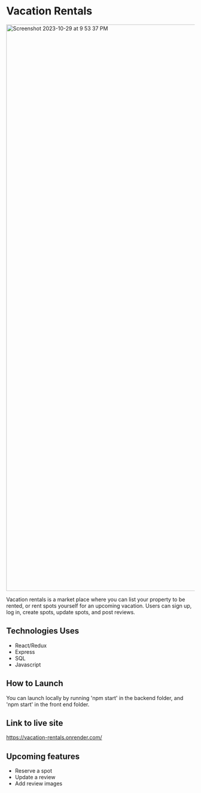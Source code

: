 # Vacation Rentals

<img width="1511" alt="Screenshot 2023-10-29 at 9 53 37 PM" src="https://github.com/alexalfadel/apiProject/assets/117706901/a231d068-0890-4ee0-ae30-cbe3e5a11531">



Vacation rentals is a market place where you can list your property to be rented, or rent spots yourself for an upcoming vacation.  Users can sign up, log in, create spots, update spots, and post reviews.

## Technologies Uses
* React/Redux
* Express
* SQL
* Javascript

## How to Launch
You can launch locally by running 'npm start' in the backend folder, and 'npm start' in the front end folder.

## Link to live site
https://vacation-rentals.onrender.com/

## Upcoming features
* Reserve a spot
* Update a review
* Add review images
